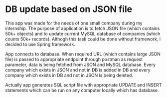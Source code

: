 
# DB update based on JSON file

This app was made for the needs of one small company during my internship. The purpose of application is to fetch JSON file (which contains 50k+ objects) and to update current MySQL database of companies (which counts 50k+ records). Althogh this task could be done without framework, i decided to use Spring framework.


App connects to database. When required URL (which contains large JSON file) is passed to appropriate endpoint through postman as request parameter, data is being fetched from JSON and MySQL database.
Every company which exists in JSON and not in DB is added in DB and every company which exists in DB and not in JSON is being deleted.

Actually app generates SQL script file with appropriate UPDATE and INSERT statements which can be run on any computer locally which has database.
